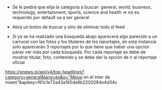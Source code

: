 - Se le pedirá que elija la categoría a buscar: general, world, business, technology, entertainment, sports, science and health => no es requerido por default va a ser general
<!-- - Se pedirá el país del cual se desea tomar la noticia (para esto hace falta trabajar con una api que convierta a código ISO 3166-1 el nombre del país puesto que es requerido por la api de noticias)
  ||=> no es requerido -->

- Abrá un botón de buscar y otro de eliminar todo el feed

- Si ya se ha realizado una búsqueda abajo aparecerá algo parecido a un carrucel con las fotos y los titulares de los reportajes, en esta instancia solo aparecerán 3 reportajes por lo que tiene que haber una opción parav ver más por cada búsqueda. Por cada reportaje se debe de mostrar titular, foto, contenido y se debe dar la opción de ir al reportaje oficial

https://gnews.io/api/v4/top-headlines?category=general&lang=es&q="Messi en el inter de miami"&apikey=f61c1e72a43a165de8b2202084e4d34c